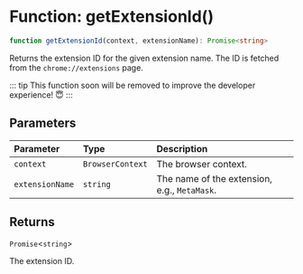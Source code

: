 # Function: getExtensionId()

```ts
function getExtensionId(context, extensionName): Promise<string>
```

Returns the extension ID for the given extension name. The ID is fetched from the `chrome://extensions` page.

::: tip
This function soon will be removed to improve the developer experience! 😇
:::

## Parameters

| Parameter | Type | Description |
| :------ | :------ | :------ |
| `context` | `BrowserContext` | The browser context. |
| `extensionName` | `string` | The name of the extension, e.g., `MetaMask`. |

## Returns

`Promise`\<`string`\>

The extension ID.
